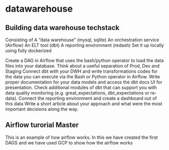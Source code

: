# datawarehouse

## Building data warehouse techstack

Consisting of A “data warehouse” (mysql, sqlite) An orchestration service (Airflow) An ELT tool (dbt) A reporting environment (redash) Set it up locally using fully dockerized

Create a DAG in Airflow that uses the bash/python operator to load the data files into your database. Think about a useful separation of Prod, Dev and Staging Connect dbt with your DWH and write transformations codes for the data you can execute via the Bash or Python operator in Airflow. Write proper documentation for your data models and access the dbt docs UI for presentation. Check additional modules of dbt that can support you with data quality monitoring (e.g. great_expectations, dbt_expectations or re-data). Connect the reporting environment and create a dashboard out of this data Write a short article about your approach and what were the most important decisions along the way.


## Airflow turorial Master

This is an example of how airflow works. In this we have created the first DAGS and we have used GCP to show how 
the airflow works